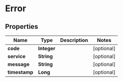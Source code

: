 

# Error


## Properties

Name | Type | Description | Notes
------------ | ------------- | ------------- | -------------
**code** | **Integer** |  |  [optional]
**service** | **String** |  |  [optional]
**message** | **String** |  |  [optional]
**timestamp** | **Long** |  |  [optional]



